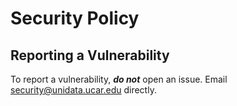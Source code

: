 # Security Policy

## Reporting a Vulnerability

To report a vulnerability, _**do not**_ open an issue.
Email security@unidata.ucar.edu directly.
